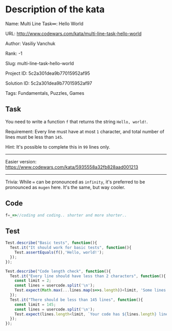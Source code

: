 # Description of the kata

Name: Multi Line Task∞: Hello World

URL: http://www.codewars.com/kata/multi-line-task-hello-world

Author: Vasiliy Vanchuk

Rank: -1

Slug: multi-line-task-hello-world

Project ID: 5c2a301dea9b77015952af95

Solution ID: 5c2a301dea9b77015952af97

Tags: Fundamentals, Puzzles, Games

## Task

You need to write a function `f` that returns the string `Hello, world!`.

Requirement: Every line must have at most `1` character, and total number of lines must be less than `145`.

Hint:  It's possible to complete this in `99` lines only.

---

Easier version: https://www.codewars.com/kata/5935558a32fb828aad001213

---

Trivia: While `∞` can be pronounced as `infinity`, it's preferred to be pronounced as `mugen` here. It's the same, but way cooler.

## Code

```javascript
f=_=>//coding and coding.. shorter and more shorter..
```

## Test

```javascript
Test.describe("Basic tests", function(){
  Test.it("It should work for basic tests", function(){
    Test.assertEquals(f(),'Hello, world!');
  });
});

Test.describe("Code length check", function(){
  Test.it("Every line should have less than 2 characters", function(){
    const limit = 2;
    const lines = usercode.split('\n');
    Test.expect(Math.max(...lines.map(s=>s.length))<limit, 'Some lines of your code exceeded the character limit');
  });
  Test.it("There should be less than 145 lines", function(){
    const limit = 145;
    const lines = usercode.split('\n');
    Test.expect(lines.length<limit, `Your code has ${lines.length} lines`);
  });
});
```

